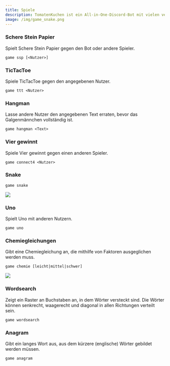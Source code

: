 ```yaml
---
title: Spiele
description: TomatenKuchen ist ein All-in-One-Discord-Bot mit vielen verschiedenen Funktionen. Hier findest du eine Liste aller verfügbaren Spiele.
image: /img/game_snake.png
---
```


### Schere Stein Papier

Spielt Schere Stein Papier gegen den Bot oder andere Spieler.

`game ssp [<Nutzer>]`

### TicTacToe

Spiele TicTacToe gegen den angegebenen Nutzer.

`game ttt <Nutzer>`

### Hangman

Lasse andere Nutzer den angegebenen Text erraten, bevor das Galgenmännchen vollständig ist.

`game hangman <Text>`

### Vier gewinnt

Spiele Vier gewinnt gegen einen anderen Spieler.

`game connect4 <Nutzer>`

### Snake

`game snake`

![](/img/game_snake.png)

### Uno

Spielt Uno mit anderen Nutzern.

`game uno`

### Chemiegleichungen

Gibt eine Chemiegleichung an, die mithilfe von Faktoren ausgeglichen werden muss.

`game chemie [leicht|mittel|schwer]`

![](/img/game_chemie.png)

### Wordsearch

Zeigt ein Raster an Buchstaben an, in dem Wörter versteckt sind. Die Wörter können senkrecht, waagerecht und diagonal in allen Richtungen verteilt sein.

`game wordsearch`

### Anagram

Gibt ein langes Wort aus, aus dem kürzere (englische) Wörter gebildet werden müssen.

`game anagram`
